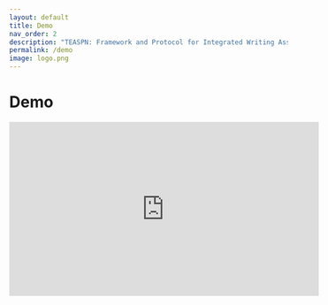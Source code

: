 ```yaml
---
layout: default
title: Demo
nav_order: 2
description: "TEASPN: Framework and Protocol for Integrated Writing Assistance Environments"
permalink: /demo
image: logo.png
---
```


# Demo

<iframe width="560" height="315" src="https://www.youtube.com/embed/9DNqpudDehM" frameborder="0" allow="accelerometer; autoplay; encrypted-media; gyroscope; picture-in-picture" allowfullscreen></iframe>
